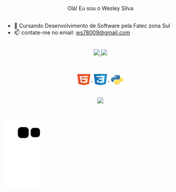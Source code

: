 <div align="center">
Olá! Eu sou o Wesley Silva<br>
</div>

##


- 🌱 Cursando Desenvolvimento de Software pela Fatec zona Sul 
- 📫 contate-me no email: ws78009@gmail.com

 ##
 
 
<div align="center">
  <a href="https://github.com/WesleyS08">
  <img width="42%" src="https://github-readme-stats.vercel.app/api?username=WesleyS08&show_icons=true&theme=midnight-purple&include_all_commits=true&count_private=true"/>
  <img  width="50%" src="https://github-readme-stats.vercel.app/api/top-langs/?username=WesleyS08&layout=compact&langs_count=7&theme=midnight-purple"/>
</div>

##
  
</div>
<div style="display: inline_block" align="center"><br>

  <img align="center" alt="Wesley-HTML" height="30" width="40" src="https://raw.githubusercontent.com/devicons/devicon/master/icons/html5/html5-original.svg">
  <img align="center" alt="Wesley-CSS" height="30" width="40" src="https://raw.githubusercontent.com/devicons/devicon/master/icons/css3/css3-original.svg">
  <img align="center" alt="Wesley-Python" height="30" width="40" src="https://raw.githubusercontent.com/devicons/devicon/master/icons/python/python-original.svg">
  
</div>

##
<div align="center">
<a href="https://www.linkedin.com/m/in/wesley-silva-33624b17a" target="_blank"><img align="center"  src="https://img.shields.io/badge/-LinkedIn-%230077B5?style=for-the-badge&logo=linkedin&logoColor=white" target="_blank"></a> 
</div>

##

![Snake animation](https://github.com/WesleyS08/WesleyS08/blob/output/github-contribution-grid-snake.svg)
 
